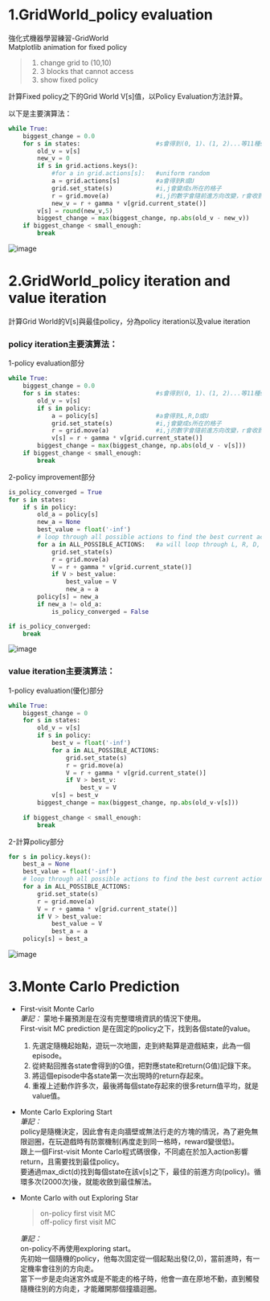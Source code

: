 # 1.GridWorld_policy evaluation
強化式機器學習練習-GridWorld    
Matplotlib animation for fixed policy    

> 1. change grid to (10,10)    
> 2. 3 blocks that cannot access    
> 3. show fixed policy     

計算Fixed policy之下的Grid World V[s]值，以Policy Evaluation方法計算。     

以下是主要演算法： 
```python
while True:
    biggest_change = 0.0
    for s in states:                     #s會得到(0, 1)、(1, 2)...等11種state
        old_v = v[s]
        new_v = 0
        if s in grid.actions.keys():
            #for a in grid.actions[s]:   #uniform random
            a = grid.actions[s]          #a會得到R或U
            grid.set_state(s)            #i,j會變成s所在的格子
            r = grid.move(a)             #i,j的數字會隨前進方向改變，r會收到回傳的reward值
            new_v = r + gamma * v[grid.current_state()]
        v[s] = round(new_v,5)
        biggest_change = max(biggest_change, np.abs(old_v - new_v))
    if biggest_change < small_enough:
        break
```    
![image](https://github.com/RavenCheng1120/GridWorld/blob/master/RL_HW2_Fixed%20Policy%20Animation/result.png)    


# 2.GridWorld_policy iteration and value iteration
計算Grid World的V[s]與最佳policy，分為policy iteration以及value iteration      
### policy iteration主要演算法：      
1-policy evaluation部分   
```python
while True:
    biggest_change = 0.0
    for s in states:                     #s會得到(0, 1)、(1, 2)...等11種state
        old_v = v[s]
        if s in policy:
            a = policy[s]                #a會得到L,R,D或U
            grid.set_state(s)            #i,j會變成s所在的格子
            r = grid.move(a)             #i,j的數字會隨前進方向改變，r會收到回傳的reward值
            v[s] = r + gamma * v[grid.current_state()]
        biggest_change = max(biggest_change, np.abs(old_v - v[s]))
    if biggest_change < small_enough:
        break 
```       
2-policy improvement部分   
```python
is_policy_converged = True
for s in states:
    if s in policy:
        old_a = policy[s]
        new_a = None
        best_value = float('-inf')
        # loop through all possible actions to find the best current action
        for a in ALL_POSSIBLE_ACTIONS:   #a will loop through L, R, D, and U
            grid.set_state(s)
            r = grid.move(a)
            V = r + gamma * v[grid.current_state()]
            if V > best_value:
                best_value = V
                new_a = a
        policy[s] = new_a
        if new_a != old_a:
            is_policy_converged = False

if is_policy_converged:
    break
```     
![image](https://github.com/RavenCheng1120/GridWorld/blob/master/RL_HW3_Value%20Iteration/PolicyIteration.jpg)  

### value iteration主要演算法：   
1-policy evaluation(優化)部分    
```python
while True:
    biggest_change = 0
    for s in states:
        old_v = v[s]
        if s in policy:
            best_v = float('-inf')
            for a in ALL_POSSIBLE_ACTIONS:
                grid.set_state(s)
                r = grid.move(a)
                V = r + gamma * v[grid.current_state()]
                if V > best_v:
                    best_v = V
            v[s] = best_v
        biggest_change = max(biggest_change, np.abs(old_v-v[s]))
        
    if biggest_change < small_enough:
        break
```    
2-計算policy部分   
```python
for s in policy.keys():
    best_a = None
    best_value = float('-inf')
    # loop through all possible actions to find the best current action
    for a in ALL_POSSIBLE_ACTIONS:
        grid.set_state(s)
        r = grid.move(a)
        V = r + gamma * v[grid.current_state()]
        if V > best_value:
            best_value = V
            best_a = a
    policy[s] = best_a
```     
![image](https://github.com/RavenCheng1120/GridWorld/blob/master/RL_HW3_Value%20Iteration/ValueIteration.jpg)    
    
# 3.Monte Carlo Prediction
+ First-visit Monte Carlo   
*筆記：*
蒙地卡羅預測是在沒有完整環境資訊的情況下使用。    
First-visit MC prediction 是在固定的policy之下，找到各個state的value。    
    1. 先選定隨機起始點，遊玩一次地圖，走到終點算是遊戲結束，此為一個episode。    
    2. 從終點回推各state會得到的G值，把對應state和return(G值)記錄下來。    
    3. 將這個episode中各state第一次出現時的return存起來。    
    4. 重複上述動作許多次，最後將每個state存起來的很多return值平均，就是value值。    
       
+ Monte Carlo Exploring Start    
*筆記：*    
policy是隨機決定，因此會有走向牆壁或無法行走的方塊的情況，為了避免無限迴圈，在玩遊戲時有防禦機制(再度走到同一格時，reward變很低)。    
跟上一個First-visit Monte Carlo程式碼很像，不同處在於加入action影響return，且需要找到最佳policy。    
要通過max_dict(d)找到每個state在該v[s]之下，最佳的前進方向(policy)。循環多次(2000次)後，就能收斂到最佳解法。    
    
    
+ Monte Carlo with out Exploring Star
    > on-policy first visit MC    
    > off-policy first visit MC     

    *筆記：*    
    on-policy不再使用exploring start。    
    先初始一個隨機的policy，他每次固定從一個起點出發(2,0)，當前進時，有一定機率會往別的方向走。    
    當下一步是走向迷宮外或是不能走的格子時，他會一直在原地不動，直到觸發隨機往別的方向走，才能離開那個撞牆迴圈。    
